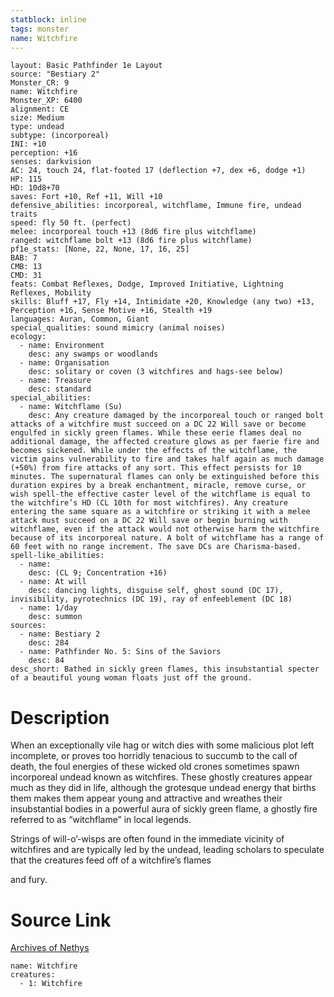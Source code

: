 ```yaml
---
statblock: inline
tags: monster
name: Witchfire
---
```

```statblock
layout: Basic Pathfinder 1e Layout
source: "Bestiary 2"
Monster_CR: 9
name: Witchfire
Monster_XP: 6400
alignment: CE
size: Medium
type: undead
subtype: (incorporeal)
INI: +10
perception: +16
senses: darkvision
AC: 24, touch 24, flat-footed 17 (deflection +7, dex +6, dodge +1)
HP: 115
HD: 10d8+70
saves: Fort +10, Ref +11, Will +10
defensive_abilities: incorporeal, witchflame, Immune fire, undead traits
speed: fly 50 ft. (perfect)
melee: incorporeal touch +13 (8d6 fire plus witchflame)
ranged: witchflame bolt +13 (8d6 fire plus witchflame)
pf1e_stats: [None, 22, None, 17, 16, 25]
BAB: 7
CMB: 13
CMD: 31
feats: Combat Reflexes, Dodge, Improved Initiative, Lightning Reflexes, Mobility
skills: Bluff +17, Fly +14, Intimidate +20, Knowledge (any two) +13, Perception +16, Sense Motive +16, Stealth +19
languages: Auran, Common, Giant
special_qualities: sound mimicry (animal noises)
ecology:
  - name: Environment
    desc: any swamps or woodlands
  - name: Organisation
    desc: solitary or coven (3 witchfires and hags-see below)
  - name: Treasure
    desc: standard
special_abilities:
  - name: Witchflame (Su)
    desc: Any creature damaged by the incorporeal touch or ranged bolt attacks of a witchfire must succeed on a DC 22 Will save or become engulfed in sickly green flames. While these eerie flames deal no additional damage, the affected creature glows as per faerie fire and becomes sickened. While under the effects of the witchflame, the victim gains vulnerability to fire and takes half again as much damage (+50%) from fire attacks of any sort. This effect persists for 10 minutes. The supernatural flames can only be extinguished before this duration expires by a break enchantment, miracle, remove curse, or wish spell-the effective caster level of the witchflame is equal to the witchfire’s HD (CL 10th for most witchfires). Any creature entering the same square as a witchfire or striking it with a melee attack must succeed on a DC 22 Will save or begin burning with witchflame, even if the attack would not otherwise harm the witchfire because of its incorporeal nature. A bolt of witchflame has a range of 60 feet with no range increment. The save DCs are Charisma-based.
spell-like_abilities:
  - name:
    desc: (CL 9; Concentration +16)
  - name: At will
    desc: dancing lights, disguise self, ghost sound (DC 17), invisibility, pyrotechnics (DC 19), ray of enfeeblement (DC 18)
  - name: 1/day
    desc: summon
sources:
  - name: Bestiary 2
    desc: 284
  - name: Pathfinder No. 5: Sins of the Saviors
    desc: 84
desc_short: Bathed in sickly green flames, this insubstantial specter of a beautiful young woman floats just off the ground.
```
# Description
When an exceptionally vile hag or witch dies with some malicious plot left incomplete, or proves too horridly tenacious to succumb to the call of death, the foul energies of these wicked old crones sometimes spawn incorporeal undead known as witchfires. These ghostly creatures appear much as they did in life, although the grotesque undead energy that births them makes them appear young and attractive and wreathes their insubstantial bodies in a powerful aura of sickly green flame, a ghostly fire referred to as “witchflame” in local legends.

Strings of will-o’-wisps are often found in the immediate vicinity of witchfires and are typically led by the undead, leading scholars to speculate that the creatures feed off of a witchfire’s flames 

and fury.
# Source Link
[Archives of Nethys](https://aonprd.com/MonsterDisplay.aspx?ItemName=Witchfire)
```encounter-table
name: Witchfire
creatures:
  - 1: Witchfire
```
